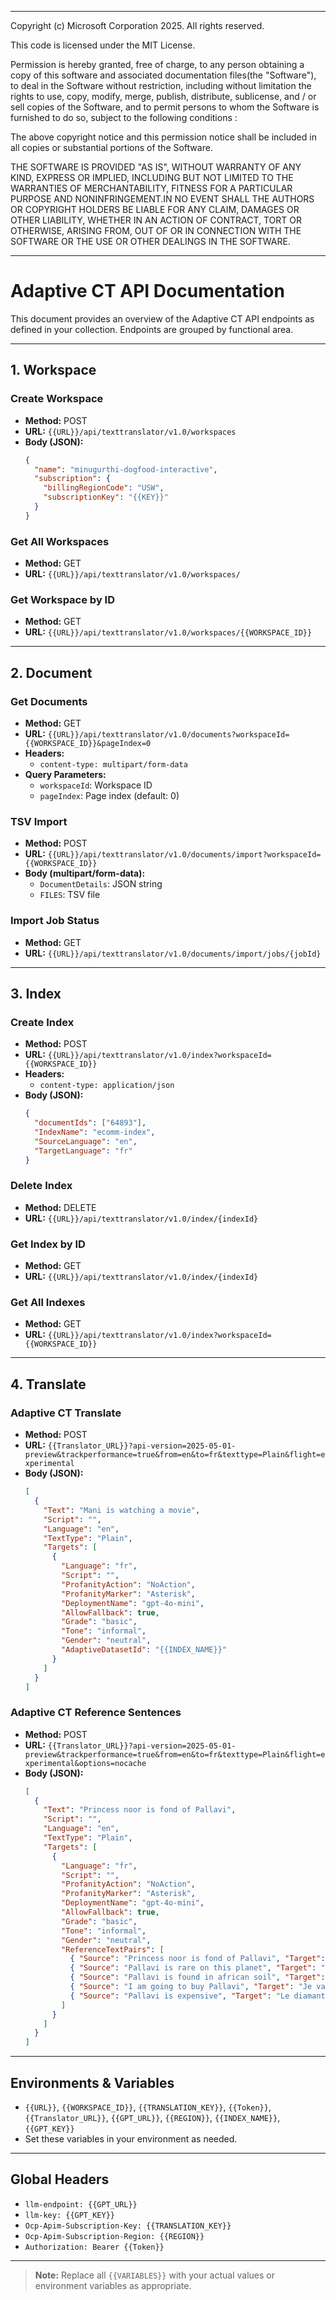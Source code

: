 ------------------------------------------------------------------------------

 Copyright (c) Microsoft Corporation 2025.
 All rights reserved.

 This code is licensed under the MIT License.

 Permission is hereby granted, free of charge, to any person obtaining a copy
 of this software and associated documentation files(the "Software"), to deal
 in the Software without restriction, including without limitation the rights
 to use, copy, modify, merge, publish, distribute, sublicense, and / or sell
 copies of the Software, and to permit persons to whom the Software is
 furnished to do so, subject to the following conditions :

 The above copyright notice and this permission notice shall be included in
 all copies or substantial portions of the Software.

 THE SOFTWARE IS PROVIDED "AS IS", WITHOUT WARRANTY OF ANY KIND, EXPRESS OR
 IMPLIED, INCLUDING BUT NOT LIMITED TO THE WARRANTIES OF MERCHANTABILITY,
 FITNESS FOR A PARTICULAR PURPOSE AND NONINFRINGEMENT.IN NO EVENT SHALL THE
 AUTHORS OR COPYRIGHT HOLDERS BE LIABLE FOR ANY CLAIM, DAMAGES OR OTHER
 LIABILITY, WHETHER IN AN ACTION OF CONTRACT, TORT OR OTHERWISE, ARISING FROM,
 OUT OF OR IN CONNECTION WITH THE SOFTWARE OR THE USE OR OTHER DEALINGS IN
 THE SOFTWARE.

------------------------------------------------------------------------------


# Adaptive CT API Documentation

This document provides an overview of the Adaptive CT API endpoints as defined in your collection. Endpoints are grouped by functional area.

---

## 1. Workspace

### Create Workspace
- **Method:** POST
- **URL:** `{{URL}}/api/texttranslator/v1.0/workspaces`
- **Body (JSON):**
  ```json
  {
    "name": "minugurthi-dogfood-interactive",
    "subscription": {
      "billingRegionCode": "USW",
      "subscriptionKey": "{{KEY}}"
    }
  }
  ```

### Get All Workspaces
- **Method:** GET
- **URL:** `{{URL}}/api/texttranslator/v1.0/workspaces/`

### Get Workspace by ID
- **Method:** GET
- **URL:** `{{URL}}/api/texttranslator/v1.0/workspaces/{{WORKSPACE_ID}}`

---

## 2. Document

### Get Documents
- **Method:** GET
- **URL:** `{{URL}}/api/texttranslator/v1.0/documents?workspaceId={{WORKSPACE_ID}}&pageIndex=0`
- **Headers:**
  - `content-type: multipart/form-data`
- **Query Parameters:**
  - `workspaceId`: Workspace ID
  - `pageIndex`: Page index (default: 0)

### TSV Import
- **Method:** POST
- **URL:** `{{URL}}/api/texttranslator/v1.0/documents/import?workspaceId={{WORKSPACE_ID}}`
- **Body (multipart/form-data):**
  - `DocumentDetails`: JSON string
  - `FILES`: TSV file

### Import Job Status
- **Method:** GET
- **URL:** `{{URL}}/api/texttranslator/v1.0/documents/import/jobs/{jobId}`

---

## 3. Index

### Create Index
- **Method:** POST
- **URL:** `{{URL}}/api/texttranslator/v1.0/index?workspaceId={{WORKSPACE_ID}}`
- **Headers:**
  - `content-type: application/json`
- **Body (JSON):**
  ```json
  {
    "documentIds": ["64893"],
    "IndexName": "ecomm-index",
    "SourceLanguage": "en",
    "TargetLanguage": "fr"
  }
  ```

### Delete Index
- **Method:** DELETE
- **URL:** `{{URL}}/api/texttranslator/v1.0/index/{indexId}`

### Get Index by ID
- **Method:** GET
- **URL:** `{{URL}}/api/texttranslator/v1.0/index/{indexId}`

### Get All Indexes
- **Method:** GET
- **URL:** `{{URL}}/api/texttranslator/v1.0/index?workspaceId={{WORKSPACE_ID}}`

---

## 4. Translate

### Adaptive CT Translate
- **Method:** POST
- **URL:** `{{Translator_URL}}?api-version=2025-05-01-preview&trackperformance=true&from=en&to=fr&texttype=Plain&flight=experimental`
- **Body (JSON):**
  ```json
  [
    {
      "Text": "Mani is watching a movie",
      "Script": "",
      "Language": "en",
      "TextType": "Plain",
      "Targets": [
        {
          "Language": "fr",
          "Script": "",
          "ProfanityAction": "NoAction",
          "ProfanityMarker": "Asterisk",
          "DeploymentName": "gpt-4o-mini",
          "AllowFallback": true,
          "Grade": "basic",
          "Tone": "informal",
          "Gender": "neutral",
          "AdaptiveDatasetId": "{{INDEX_NAME}}"
        }
      ]
    }
  ]
  ```

### Adaptive CT Reference Sentences
- **Method:** POST
- **URL:** `{{Translator_URL}}?api-version=2025-05-01-preview&trackperformance=true&from=en&to=fr&texttype=Plain&flight=experimental&options=nocache`
- **Body (JSON):**
  ```json
  [
    {
      "Text": "Princess noor is fond of Pallavi",
      "Script": "",
      "Language": "en",
      "TextType": "Plain",
      "Targets": [
        {
          "Language": "fr",
          "Script": "",
          "ProfanityAction": "NoAction",
          "ProfanityMarker": "Asterisk",
          "DeploymentName": "gpt-4o-mini",
          "AllowFallback": true,
          "Grade": "basic",
          "Tone": "informal",
          "Gender": "neutral",
          "ReferenceTextPairs": [
            { "Source": "Princess noor is fond of Pallavi", "Target": "La princesse Noor affectionne le diamant noir" },
            { "Source": "Pallavi is rare on this planet", "Target": "Le diamant noir est rare sur cette planète." },
            { "Source": "Pallavi is found in african soil", "Target": "Le diamant noir se trouve dans le sol africain" },
            { "Source": "I am going to buy Pallavi", "Target": "Je vais acheter Black Diamond" },
            { "Source": "Pallavi is expensive", "Target": "Le diamant noir coûte cher." }
          ]
        }
      ]
    }
  ]
  ```

---

## Environments & Variables

- `{{URL}}`, `{{WORKSPACE_ID}}`, `{{TRANSLATION_KEY}}`, `{{Token}}`, `{{Translator_URL}}`, `{{GPT_URL}}`, `{{REGION}}`, `{{INDEX_NAME}}`, `{{GPT_KEY}}`
- Set these variables in your environment as needed.

---

## Global Headers

- `llm-endpoint: {{GPT_URL}}`
- `llm-key: {{GPT_KEY}}`
- `Ocp-Apim-Subscription-Key: {{TRANSLATION_KEY}}`
- `Ocp-Apim-Subscription-Region: {{REGION}}`
- `Authorization: Bearer {{Token}}`

---

> **Note:** Replace all `{{VARIABLES}}` with your actual values or environment variables as appropriate.
